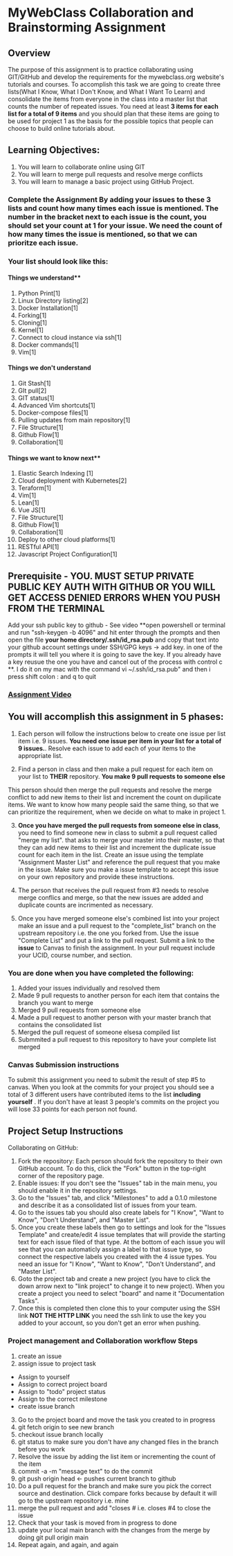 # MyWebClass Collaboration and Brainstorming Assignment

## Overview

The purpose of this assignment is to practice collaborating using GIT/GitHub and develop the requirements for the mywebclass.org website's tutorials and courses. To accomplish this task we are going to create three lists(What I Know, What I Don't Know, and What I Want To Learn) and consolidate the items from everyone in the class into a master list that counts the number of repeated issues. You need at least **3 items for each list for a total of 9 items** and you should plan that these items are going to be used for project 1 as the basis for the possible topics that people can choose to build online tutorials about.

## Learning Objectives:

1.  You will learn to collaborate online using GIT
2.  You will learn to merge pull requests and resolve merge conflicts
3.  You will learn to manage a basic project using GitHub Project.

### Complete the Assignment By adding your issues to these 3 lists and count how many times each issue is mentioned. The number in the bracket next to each issue is the count, you should set your count at 1 for your issue. We need the count of how many times the issue is mentioned, so that we can prioritze each issue.

### Your list should look like this:

#### Things we understand\*\*

1.  Python Print[1]
2.  Linux Directory listing[2]
3.  Docker Installation[1]
4.  Forking[1]
5.  Cloning[1]
6.  Kernel[1]
7.  Connect to cloud instance via ssh[1]
8.  Docker commands[1]
9.  Vim[1]

#### Things we don't understand

1. Git Stash[1]
2. GIt pull[2]
3. GIT status[1]
4. Advanced Vim shortcuts[1]
5. Docker-compose files[1]
6. Pulling updates from main repository[1]
7. File Structure[1]
8. Github Flow[1]
9. Collaboration[1]

#### Things we want to know next\*\*

1.  Elastic Search Indexing [1]
2.  Cloud deployment with Kubernetes[2]
3.  Teraform[1]
4.  Vim[1]
5.  Lean[1]
6.  Vue JS[1]
7. File Structure[1]
8. Github Flow[1]
9. Collaboration[1]
10.  Deploy to other cloud platforms[1]
11.  RESTful API[1]
12.  Javascript Project Configuration[1]


## Prerequisite - YOU. MUST SETUP PRIVATE PUBLIC KEY AUTH WITH GITHUB OR YOU WILL GET ACCESS DENIED ERRORS WHEN YOU PUSH FROM THE TERMINAL

Add your ssh public key to github - See video
**open powershell or terminal and run "ssh-keygen -b 4096" and hit enter through the prompts and then open the file **your home directory/.ssh/id_rsa.pub** and copy that text into your github account settings under SSH/GPG keys -> add key. in one of the prompts it will tell you where it is going to save the key. If you already have a key reusue the one you have and cancel out of the process with control c **. I do it on my mac with the command vi ~/.ssh/id_rsa.pub" and then i press shift colon : and q to quit

### [Assignment Video](https://youtu.be/UFLKojO3OtM)

## You will accomplish this assignment in 5 phases:

1.  Each person will follow the instructions below to create one issue per list item i.e. 9 issues.
    **You need one issue per item in your list for a total of 9 issues.**. Resolve each issue to add each of your items to the appropriate list.

2.  Find a person in class and then make a pull request for each item on your list to **THEIR** repository. **You make 9 pull requests to someone else**

This person should then merge the pull requests and resolve the merge conflict to add new items to their list and increment the count on dupilicate items. We want to know how many people said the same thing, so that we can prioritize the requirement, when we decide on what to make in project 1.

3.  **Once you have merged the pull requests from someone else in class**, you need to find someone new in class to submit a pull request called "merge my list". that asks to merge your master into their master, so that they can add new items to their list and increment the duplicate issue count for each item in the list. Create an issue using the template "Assignment Master List" and reference the pull request that you make in the issue. Make sure you make a issue template to accept this issue on your own repository and provide these instructions.

4.  The person that receives the pull request from #3 needs to resolve merge conflics and merge, so that the new issues are added and duplicate counts are incrimented as necessary.

5.  Once you have merged someone else's combined list into your project make an issue and a pull request to the "complete_list" branch on the upstream repository i.e. the one you forked from. Use the issue "Complete List" and put a link to the pull request. Submit a link to the **issue** to Canvas to finish the assignment. In your pull request include your UCID, course number, and section.

### You are done when you have completed the following:

1.  Added your issues individually and resolved them
2.  Made 9 pull requests to another person for each item that contains the branch you want to merge
3.  Merged 9 pull requests from someone else
4.  Made a pull request to another person with your master branch that contains the consolidated list
5.  Merged the pull request of someone elsesa compiled list
6.  Submmited a pull request to this repository to have your complete list merged

### Canvas Submission instructions

To submit this assignment you need to submit the result of step #5 to canvas. When you look at the commits for your project you should see a total of 3 different users have contributed items to the list **including yourself** . If you don't have at least 3 people's commits on the project you will lose 33 points for each person not found.

## Project Setup Instructions

Collaborating on GitHub:

1. Fork the repository: Each person should fork the repository to their own GitHub account. To do this, click the "Fork" button in the top-right corner of the repository page.
2. Enable issues: If you don't see the "Issues" tab in the main menu, you should enable it in the repository settings.
3. Go to the "Issues" tab, and click "Milestones" to add a 0.1.0 milestone and describe it as a consolidated list of issues from your team.
4. Go to the issues tab you should also create labels for "I Know", "Want to Know", "Don't Understand", and "Master List".
5. Once you create these labels then go to settings and look for the "Issues Template" and create/edit 4 issue templates that will provide the starting text for each issue filed of that type. At the bottom of each issue you will see that you can automaticly assign a label to that issue type, so connect the respective labels you created with the 4 issue types. You need an issue for "I Know", "Want to Know", "Don't Understand", and "Master List".
6. Goto the project tab and create a new project (you have to click the down arrow next to "link project" to change it to new project). When you create a project you need to select "board" and name it "Documentation Tasks".
7. Once this is completed then clone this to your computer using the SSH link **NOT THE HTTP LINK** you need the ssh link to use the key you added to your account, so you don't get an error when pushing.

### Project management and Collaboration workflow Steps

1. create an issue
2. assign issue to project task

- Assign to yourself
- Assign to correct project board
- Assign to "todo" project status
- Assign to the correct milestone
- create issue branch

3.  Go to the project board and move the task you created to in progress
4.  git fetch origin to see new branch
5.  checkout issue branch locally
6.  git status to make sure you don't have any changed files in the branch before you work
7.  Resolve the issue by adding the list item or incrementing the count of the item
8.  commit -a -m "message text" to do the commit
9.  git push origin head <- pushes current branch to github
10. Do a pull request for the branch and make sure you pick the correct source and destination. Click compare forks because by default it will go to the upstream repository i.e. mine
11. merge the pull request and add "closes #<issue number> i.e. closes #4 to close the issue
12. Check that your task is moved from in progress to done
13. update your local main branch with the changes from the merge by doing git pull origin main
14. Repeat again, and again, and again
